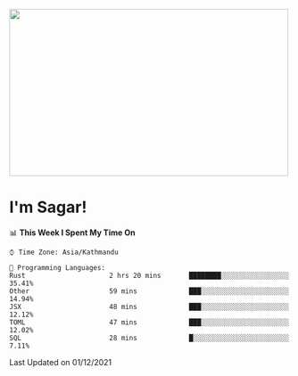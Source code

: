 
<img src="https://media.giphy.com/media/3ornk57KwDXf81rjWM/giphy.gif" width="500" height="300" frameBorder="0" class="giphy-embed" allowFullScreen></img>

#   I'm Sagar!

<!--START_SECTION:waka-->
📊 **This Week I Spent My Time On** 

```text
⌚︎ Time Zone: Asia/Kathmandu

💬 Programming Languages: 
Rust                     2 hrs 20 mins       ████████░░░░░░░░░░░░░░░░░   35.41% 
Other                    59 mins             ███░░░░░░░░░░░░░░░░░░░░░░   14.94% 
JSX                      48 mins             ███░░░░░░░░░░░░░░░░░░░░░░   12.12% 
TOML                     47 mins             ███░░░░░░░░░░░░░░░░░░░░░░   12.02% 
SQL                      28 mins             █░░░░░░░░░░░░░░░░░░░░░░░░   7.11%

```


 Last Updated on 01/12/2021
<!--END_SECTION:waka-->
